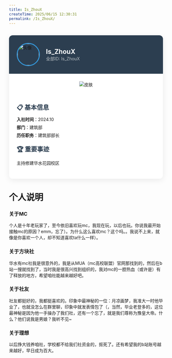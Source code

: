 ```yaml
---
title: Is_ZhouX    
createTime: 2025/06/15 12:30:31   
permalink: /Is_ZhouX/
---
```

<!-- 
title后的XXX是标题
createTime是写作时间
permalink填游戏ID或网名拼音缩写
 -->



<!-- 手机端精简版示例 (保留核心结构) -->
<div class="member-card" style="max-width:700px;background:#fff;border-radius:12px;box-shadow:0 5px 20px rgba(0,0,0,0.08);margin:2rem auto;overflow:hidden">
  <div style="background:#2c3e50;padding:25px;display:flex;align-items:center;gap:20px">
    <img src="https://skin.twinklestars.top/avatar/466?size=36" alt="头像" style="width:70px;height:70px;border-radius:50%;border:3px solid #3498db">       <!-- 把XXX换为你的头像链接 -->
    <div>
      <h2 style="color:#fff;margin:0">Is_ZhouX</h2>    <!-- 把XXX换为你的ID -->
      <p style="color:#bdc3c7;margin:0">全部ID: Is_ZhouX</p>    <!-- 把XXX换为你的ID -->
    </div>
  </div>
  
  <div style="display:flex;padding:0;flex-wrap:wrap">
  <div style="flex:0 0 250px;padding:25px;text-align:center;min-width:100%;max-width:100%;box-sizing:border-box">
    <img src="https://skin.twinklestars.top/preview/466?height=150" alt="皮肤" style="max-height:250px;max-width:100%">
  </div>
  
  <div style="flex:1;padding:25px;display:flex;flex-direction:column;gap:15px;min-width:300px">
  <!-- 基本信息区块 -->
  <div>
    <h3 style="font-size:1.25rem;color:#2c3e50;margin:0 0 8px">📋 基本信息</h3>
    <ul style="list-style:none;padding:0;margin:0">
      <li style="margin:6px 0"><strong>入社时间</strong>：2024.10</li>    <!-- 把XXX换为你的入社时间，如2025.3 -->
      <li style="margin:6px 0"><strong>部门</strong>：建筑部</li>         <!-- 把XXX换为你的部门 -->
      <li style="margin:6px 0"><strong>历任职务</strong>：建筑部部长</li>         <!-- 把XXX换为你的历任职务 -->
    </ul>
  </div>
  
  <!-- 重要事迹区块 -->
  <div>
    <h3 style="font-size:1.25rem;color:#2c3e50;margin:0 0 8px">🏆 重要事迹</h3>
    <p style="line-height:1.6">主持修建华水花园校区</p>           <!-- 把XXX换为你的重要事迹 -->
  </div>
</div>
  </div>
</div>

<!-- 
以下可采用markdown格式书写：
可以用在线markdown编辑网站辅助书写：https://www.markdownonline.net/zh/
写完后复制左边的文字到这里就可以了
 -->
 
 # 个人说明


### 关于MC

个人是十年老玩家了，至今依旧喜欢玩mc，我现在玩，以后也玩。你说我最开始接触mc的原因？emm，忘了）。为什么这么喜欢mc？这个吗。。我说不上来，就像是你喜欢一个人，却不知道喜欢ta什么一样）。
### 关于方块社
华水有mc社我是很意外的，我是从MUA（mc高校联盟）官网那找到的，然后在b站一搜就找到了，当时我是很高兴找到组织的，我对mc的一腔热血（或许是）有了释放的地方，希望咱社能越来越好吧。
### 关于社友

社友都挺好的，我都挺喜欢的。印象中最神秘的一位：月凉画梦，我准大一时他毕业了，也就没怎么在群里聊，印象中就发表情包了（，当然，毕业老登多的，这位最神秘是因为他一手操办了我们社，还有一个忘了，就是我们尊称为豫皇大帝。什么？他们说我是男娘？我听不见~
### 关于理想
以后挣大钱养咱社，学校都不给我们社资金的，抠死了。还有希望我的b站账号越来越好，早日成为百大。
